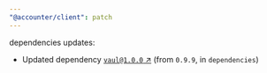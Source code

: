 ```yaml
---
"@accounter/client": patch
---
```

dependencies updates:
  - Updated dependency [`vaul@1.0.0` ↗︎](https://www.npmjs.com/package/vaul/v/1.0.0) (from `0.9.9`, in `dependencies`)
